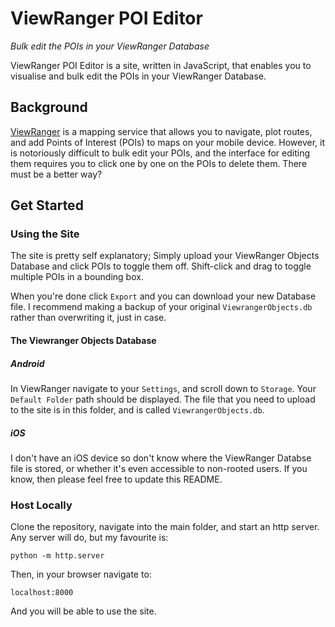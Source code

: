 # ViewRanger POI Editor
*Bulk edit the POIs in your ViewRanger Database*

ViewRanger POI Editor is a site, written in JavaScript, that enables you to visualise and bulk edit the POIs in your ViewRanger Database.

## Background

[ViewRanger](https://www.viewranger.com/en-gb) is a mapping service that allows you to navigate, plot routes, and add Points of Interest (POIs) to maps on your mobile device. However, it is notoriously difficult to bulk edit your POIs, and the interface for editing them requires you to click one by one on the POIs to delete them. There must be a better way?

## Get Started
### Using the Site
The site is pretty self explanatory; Simply upload your ViewRanger Objects Database and click POIs to toggle them off. Shift-click and drag to toggle multiple POIs in a bounding box.

When you're done click `Export` and you can download your new Database file. I recommend making a backup of your original `ViewrangerObjects.db` rather than overwriting it, just in case.

#### The Viewranger Objects Database
##### Android
In ViewRanger navigate to your `Settings`, and scroll down to `Storage`. Your `Default Folder` path should be displayed. The file that you need to upload to the site is in this folder, and is called `ViewrangerObjects.db`.

##### iOS
I don't have an iOS device so don't know where the ViewRanger Databse file is stored, or whether it's even accessible to non-rooted users. If you know, then please feel free to update this README.

### Host Locally
Clone the repository, navigate into the main folder, and start an http server. Any server will do, but my favourite is:

`python -m http.server`

Then, in your browser navigate to:

`localhost:8000`

And you will be able to use the site.
